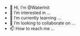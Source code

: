 - 👋 Hi, I’m @WaterInit
- 👀 I’m interested in ...
- 🌱 I’m currently learning ...
- 💞️ I’m looking to collaborate on ...
- 📫 How to reach me ...

<!---
WaterInit/WaterInit is a ✨ special ✨ repository because its `README.md` (this file) appears on your GitHub profile.
You can click the Preview link to take a look at your changes.
--->
